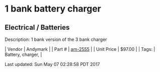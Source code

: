 # 1 bank battery charger
## Electrical / Batteries
Description: 	1 bank version of the 3 bank charger 

| Vendor | Andymark | 
| Part # | [am-2555](http://www.andymark.com/Battery-Charger-1-Bank-6-Amp-p/am-2555.htm) | 
| Unit Price | $97.00 | 
| Tags: | Battery, charger,  | 

Last updated: Sun May 07 02:28:58 PDT 2017